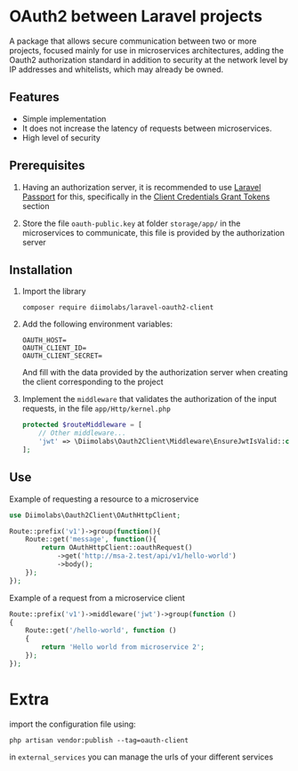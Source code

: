 # OAuth2 between Laravel projects

A package that allows secure communication between two or more projects, focused mainly for use in microservices architectures, adding the Oauth2 authorization standard in addition to security at the network level by IP addresses and whitelists, which may already be owned.

## Features

- Simple implementation
- It does not increase the latency of requests between microservices.
- High level of security

## Prerequisites

1. Having an authorization server, it is recommended to use [Laravel Passport](https://laravel.com/docs/8.x/passport#client-credentials-grant-tokens) for this, specifically in the [Client Credentials Grant Tokens](https://laravel.com/docs/8.x/passport#client-credentials-grant-tokens) section

2. Store the file `oauth-public.key` at folder `storage/app/` in the microservices to communicate, this file is provided by the authorization server

## Installation

1. Import the library
    ```
    composer require diimolabs/laravel-oauth2-client
    ```

2. Add the following environment variables:
    ```
    OAUTH_HOST=
    OAUTH_CLIENT_ID=
    OAUTH_CLIENT_SECRET=
    ```
    And fill with the data provided by the authorization server when creating the client corresponding to the project

3. Implement the `middleware` that validates the authorization of the input requests, in the file `app/Http/kernel.php`
    ```php
    protected $routeMiddleware = [
        // Other middleware...
        'jwt' => \Diimolabs\Oauth2Client\Middleware\EnsureJwtIsValid::class
    ];
    ```

## Use

Example of requesting a resource to a microservice

```php
use Diimolabs\Oauth2Client\OAuthHttpClient;

Route::prefix('v1')->group(function(){
    Route::get('message', function(){
        return OAuthHttpClient::oauthRequest()
            ->get('http://msa-2.test/api/v1/hello-world')
            ->body();
    });
});

```

Example of a request from a microservice client

```php
Route::prefix('v1')->middleware('jwt')->group(function ()
{
    Route::get('/hello-world', function ()
    {
        return 'Hello world from microservice 2';
    });
});
```

# Extra

import the configuration file using:

```
php artisan vendor:publish --tag=oauth-client
```

in `external_services` you can manage the urls of your different services
